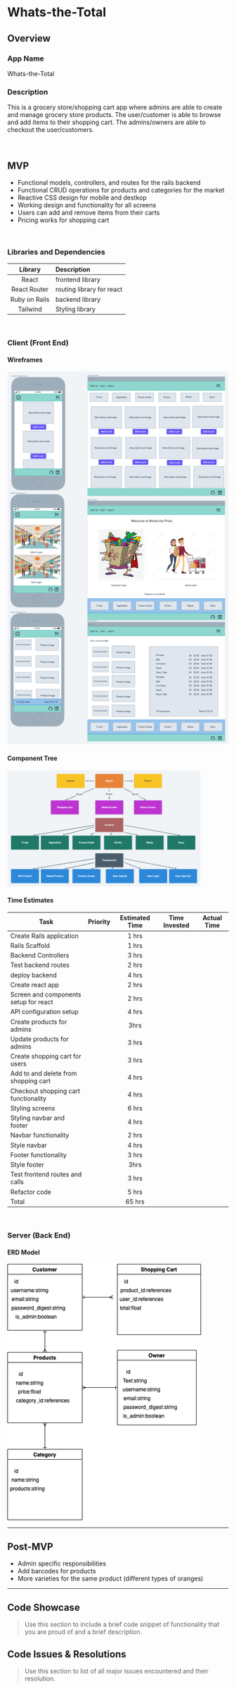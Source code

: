 # Whats-the-Total

## Overview

### App Name

Whats-the-Total

### Description

This is a grocery store/shopping cart app where admins are able to create and manage grocery store products. The user/customer is able to browse and add items to their shopping cart. The admins/owners are able to checkout the user/customers.

<br>

## MVP

- Functional models, controllers, and routes for the rails backend
- Functional CRUD operations for products and categories for the market
- Reactive CSS design for mobile and destkop
- Working design and functionality for all screens
- Users can add and remove items from their carts
- Pricing works for shopping cart

<br>

### Libraries and Dependencies

|    Library    | Description               |
| :-----------: | :------------------------ |
|     React     | frontend library          |
| React Router  | routing library for react |
| Ruby on Rails | backend library           |
|   Tailwind    | Styling library           |

<br>

### Client (Front End)

#### Wireframes

![Wire frames](./images/Mobile-Desktop-Display.png)

#### Component Tree

![Component Heirarchy](images/Component-Heirarchy.png)

#### Time Estimates

| Task                                  | Priority | Estimated Time | Time Invested | Actual Time |
| ------------------------------------- | :------: | :------------: | :-----------: | :---------: |
| Create Rails application              |          |     1 hrs      |               |             |
| Rails Scaffold                        |          |     1 hrs      |               |             |
| Backend Controllers                   |          |     3 hrs      |               |             |
| Test backend routes                   |          |     2 hrs      |               |             |
| deploy backend                        |          |     4 hrs      |               |             |
| Create react app                      |          |     2 hrs      |               |             |
| Screen and components setup for react |          |     2 hrs      |               |             |
| API configuration setup               |          |     4 hrs      |               |             |
| Create products for admins            |          |      3hrs      |               |             |
| Update products for admins            |          |     3 hrs      |               |             |
| Create shopping cart for users        |          |     3 hrs      |               |             |
| Add to and delete from shopping cart  |          |     4 hrs      |               |             |
| Checkout shopping cart functionality  |          |     4 hrs      |               |             |
| Styling screens                       |          |     6 hrs      |               |             |
| Styling navbar and footer             |          |     4 hrs      |               |             |
| Navbar functionality                  |          |     2 hrs      |               |             |
| Style navbar                          |          |     4 hrs      |               |             |
| Footer functionality                  |          |     3 hrs      |               |             |
| Style footer                          |          |      3hrs      |               |             |
| Test frontend routes and calls        |          |     3 hrs      |               |             |
| Refactor code                         |          |     5 hrs      |               |             |
| Total                                 |          |     65 hrs     |               |             |

<br>

### Server (Back End)

#### ERD Model

![ERD Model](./images/ERD.png)

---

## Post-MVP

- Admin specific responsibilities
- Add barcodes for products
- More varieties for the same product (different types of oranges)

---

## Code Showcase

> Use this section to include a brief code snippet of functionality that you are proud of and a brief description.

## Code Issues & Resolutions

> Use this section to list of all major issues encountered and their resolution.
